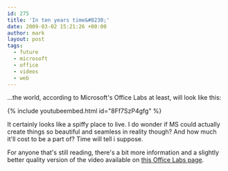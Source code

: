 ```yaml
---
id: 275
title: 'In ten years time&#8230;'
date: 2009-03-02 15:21:26 +00:00
author: mark
layout: post
tags:
  - future
  - microsoft
  - office
  - videos
  - web
---
```

&#8230;the world, according to Microsoft's Office Labs at least, will look like this:

{% include youtubeembed.html id="8Ff7SzP4gfg" %}

It certainly looks like a spiffy place to live. I do wonder if MS could actually create things so beautiful and seamless in reality though? And how much it'll cost to be a part of? Time will tell i suppose.

For anyone that's still reading, there's a bit more information and a slightly better quality version of the video available on [this Office Labs page](http://www.officelabs.com/projects/futurevisionmontage/Pages/default.aspx).
